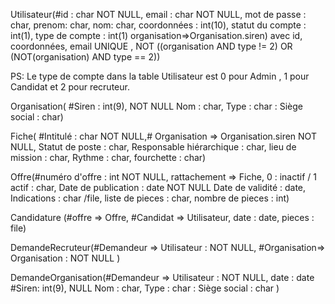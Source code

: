 Utilisateur(#id : char NOT NULL, email : char NOT NULL, mot de passe : char, prenom: char, nom: char, coordonnées : int(10), statut du compte : int(1), type de compte : int(1) organisation=>Organisation.siren) avec id, coordonnées, email UNIQUE , NOT ((organisation AND type != 2) OR (NOT(organisation) AND type == 2))

PS: Le type de compte dans la table Utilisateur est 0 pour Admin , 1 pour Candidat et 2 pour recruteur.

Organisation( #Siren : int(9), NOT NULL Nom : char, Type : char : Siège social : char)

Fiche( #Intitulé : char NOT NULL,# Organisation => Organisation.siren NOT NULL, Statut de poste : char, Responsable hiérarchique : char, lieu de mission : char, Rythme : char, fourchette : char)

Offre(#numéro d'offre : int NOT NULL, rattachement => Fiche, 0 : inactif / 1 actif : char, Date de publication : date NOT NULL  Date de validité : date, Indications : char /file, liste de pieces : char, nombre de pieces : int)

Candidature (#offre => Offre, #Candidat => Utilisateur, date : date, pieces : file)

DemandeRecruteur(#Demandeur => Utilisateur : NOT NULL,  #Organisation=> Organisation : NOT NULL )

DemandeOrganisation(#Demandeur => Utilisateur : NOT NULL, date : date #Siren: int(9),  NULL Nom : char, Type : char : Siège social : char ) 